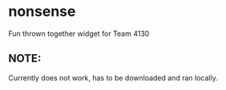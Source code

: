 # nonsense
Fun thrown together widget for Team 4130


## NOTE:
Currently does not work, has to be downloaded and ran locally.
